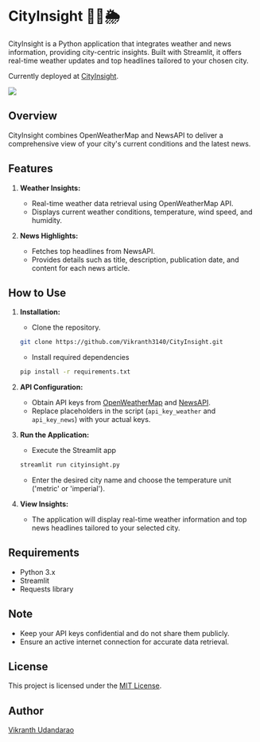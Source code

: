 # CityInsight 🌆📰🌦️

CityInsight is a Python application that integrates weather and news information, providing city-centric insights. Built with Streamlit, it offers real-time weather updates and top headlines tailored to your chosen city.

Currently deployed at <a href="https://cityinsight.streamlit.app/">CityInsight<a>.

<img src="https://dev-to-uploads.s3.amazonaws.com/uploads/articles/ror1067egnmn80atf4ne.png">

## Overview

CityInsight combines OpenWeatherMap and NewsAPI to deliver a comprehensive view of your city's current conditions and the latest news.

## Features

1. **Weather Insights:**
   - Real-time weather data retrieval using OpenWeatherMap API.
   - Displays current weather conditions, temperature, wind speed, and humidity.

2. **News Highlights:**
   - Fetches top headlines from NewsAPI.
   - Provides details such as title, description, publication date, and content for each news article.

## How to Use

1. **Installation:**
   - Clone the repository.

    ```bash
    git clone https://github.com/Vikranth3140/CityInsight.git
    ```

   - Install required dependencies

    ```bash
    pip install -r requirements.txt
    ```

2. **API Configuration:**
   - Obtain API keys from [OpenWeatherMap](https://openweathermap.org/api) and [NewsAPI](https://newsapi.org/).
   - Replace placeholders in the script (`api_key_weather` and `api_key_news`) with your actual keys.

3. **Run the Application:**
   - Execute the Streamlit app

    ```bash
    streamlit run cityinsight.py
    ```

   - Enter the desired city name and choose the temperature unit ('metric' or 'imperial').

4. **View Insights:**
   - The application will display real-time weather information and top news headlines tailored to your selected city.

## Requirements

- Python 3.x
- Streamlit
- Requests library

## Note

- Keep your API keys confidential and do not share them publicly.
- Ensure an active internet connection for accurate data retrieval.

## License

This project is licensed under the [MIT License](LICENSE).

## Author

[Vikranth Udandarao](https://github.com/Vikranth3140)
